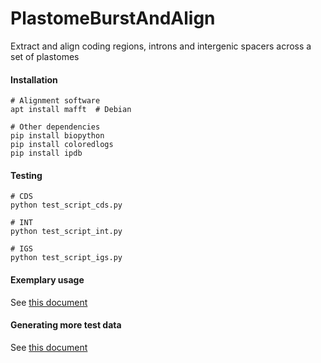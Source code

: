 # PlastomeBurstAndAlign
Extract and align coding regions, introns and intergenic spacers across a set of plastomes

#### Installation
```
# Alignment software
apt install mafft  # Debian

# Other dependencies
pip install biopython
pip install coloredlogs
pip install ipdb
```

#### Testing
```
# CDS
python test_script_cds.py

# INT
python test_script_int.py

# IGS
python test_script_igs.py
```

#### Exemplary usage
See [this document](docs/exemplary_usage.md)


#### Generating more test data
See [this document](docs/generating_test_data.md)

